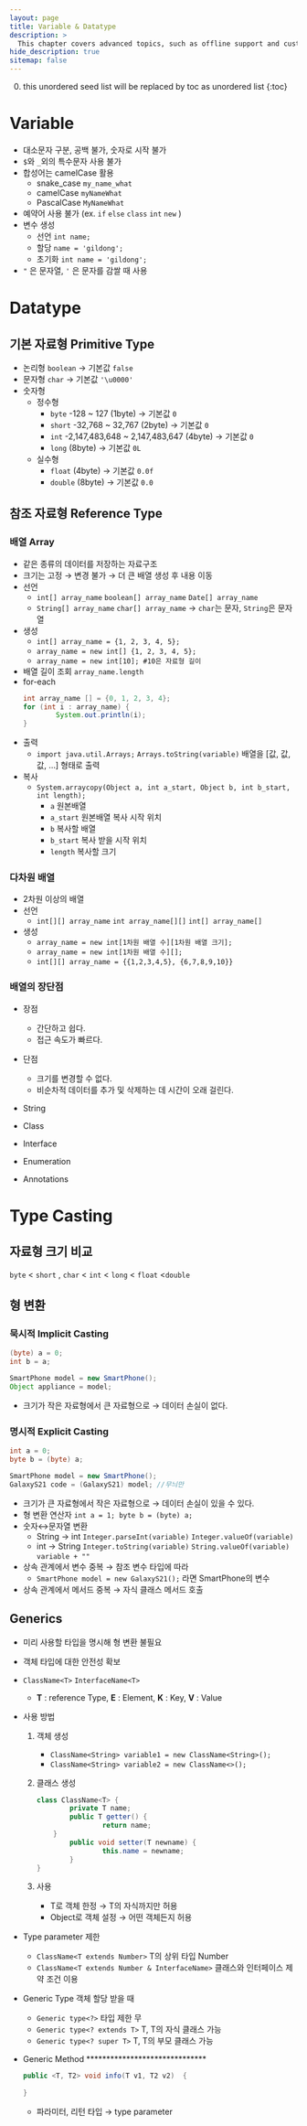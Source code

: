 ```yaml
---
layout: page
title: Variable & Datatype
description: >
  This chapter covers advanced topics, such as offline support and custom JS builds. Codings skills are recommended.
hide_description: true
sitemap: false
---
```

0. this unordered seed list will be replaced by toc as unordered list
{:toc}

# Variable
- 대소문자 구분, 공백 불가, 숫자로 시작 불가
- `$`와 `_`외의 특수문자 사용 불가
- 합성어는 camelCase 활용
    - snake_case `my_name_what`
    - camelCase `myNameWhat`
    - PascalCase `MyNameWhat`
- 예약어 사용 불가 (ex. `if` `else` `class` `int` `new` )
- 변수 생성
    - 선언 `int name;`
    - 할당 `name = 'gildong';`
    - 초기화 `int name = 'gildong';`
- `"` 은 문자열, `'` 은 문자를 감쌀 때 사용

# Datatype
## 기본 자료형 Primitive Type
- 논리형 `boolean` → 기본값 `false`
- 문자형 `char` → 기본값 `'\u0000'`
- 숫자형
    - 정수형
        - `byte` -128 ~ 127 (1byte) → 기본값 `0`
        - `short` -32,768 ~ 32,767 (2byte) → 기본값 `0`
        - `int` -2,147,483,648 ~ 2,147,483,647 (4byte) → 기본값 `0`
        - `long` (8byte) → 기본값 `0L`
    - 실수형
        - `float` (4byte) → 기본값 `0.0f`
        - `double` (8byte) → 기본값 `0.0`

## 참조 자료형 Reference Type
### 배열 Array
- 같은 종류의 데이터를 저장하는 자료구조
- 크기는 고정 → 변경 불가 → 더 큰 배열 생성 후 내용 이동
- 선언
    - `int[] array_name` `boolean[] array_name` `Date[] array_name`
    - `String[] array_name` `char[] array_name` → `char`는 문자, `String`은  문자열
- 생성
    - `int[] array_name = {1, 2, 3, 4, 5};`
    - `array_name = new int[] {1, 2, 3, 4, 5};`
    - `array_name = new int[10]; #10은 자료형 길이`
- 배열 길이 조회 `array_name.length`
- for-each
    ```java
    int array_name [] = {0, 1, 2, 3, 4};
    for (int i : array_name) {
    		System.out.println(i);
    }
    ```
- 출력
    - `import java.util.Arrays;` `Arrays.toString(variable)` 배열을 [값, 값, 값, …] 형태로 출력
- 복사
    - `System.arraycopy(Object a, int a_start, Object b, int b_start, int length);`
        - `a` 원본배열
        - `a_start` 원본배열 복사 시작 위치
        - `b` 복사할 배열
        - `b_start` 복사 받을 시작 위치
        - `length` 복사할 크기

### 다차원 배열
- 2차원 이상의 배열
- 선언
    - `int[][] array_name` `int array_name[][]` `int[] array_name[]`
- 생성
    - `array_name = new int[1차원 배열 수][1차원 배열 크기];`
    - `array_name = new int[1차원 배열 수][];`
    - `int[][] array_name = {{1,2,3,4,5}, {6,7,8,9,10}}`

### 배열의 장단점
- 장점
    - 간단하고 쉽다.
    - 접근 속도가 빠르다.
- 단점
    - 크기를 변경할 수 없다.
    - 비순차적 데이터를 추가 및 삭제하는 데 시간이 오래 걸린다.

- String
- Class
- Interface
- Enumeration
- Annotations

# Type Casting
## 자료형 크기 비교
`byte` < `short` , `char` < `int`  < `long` < `float` <`double`

## 형 변환
### 묵시적 Implicit Casting
```java
(byte) a = 0;
int b = a;
```

```java
SmartPhone model = new SmartPhone();
Object appliance = model;
```

- 크기가 작은 자료형에서 큰 자료형으로 → 데이터 손실이 없다.

### 명시적 Explicit Casting

```java
int a = 0;
byte b = (byte) a;
```

```java
SmartPhone model = new SmartPhone();
GalaxyS21 code = (GalaxyS21) model; //무늬만
```

- 크기가 큰 자료형에서 작은 자료형으로 → 데이터 손실이 있을 수 있다.
- 형 변환 연산자 `int a = 1; byte b = (byte) a;`
- 숫자↔문자열 변환
    - String → int `Integer.parseInt(variable)` `Integer.valueOf(variable)`
    - int → String `Integer.toString(variable)` `String.valueOf(variable)` `variable + ""`
- 상속 관계에서 변수 중복 → 참조 변수 타입에 따라
    - `SmartPhone model = new GalaxyS21();` 라면 SmartPhone의 변수
- 상속 관계에서 메서드 중복 → 자식 클래스 메서드 호출

## Generics
- 미리 사용할 타입을 명시해 형 변환 불필요
- 객체 타입에 대한 안전성 확보
- `ClassName<T>` `InterfaceName<T>`
    - **T** : reference Type, **E** : Element, **K** : Key, **V** : Value
- 사용 방법
    1. 객체 생성
        - `ClassName<String> variable1 = new ClassName<String>();`
        - `ClassName<String> variable2 = new ClassName<>();`
    2. 클래스 생성
        
        ```java
        class ClassName<T> {
        		private T name;
        		public T getter() {
        				return name;
            }
        		public void setter(T newname) {
        				this.name = newname;
        		}
        }
        ```
        
    3. 사용
        - T로 객체 한정 → T의 자식까지만 허용
        - Object로 객체 설정 → 어떤 객체든지 허용
- Type parameter 제한
    - `ClassName<T extends Number>` T의 상위 타입 Number
    - `ClassName<T extends Number & InterfaceName>` 클래스와 인터페이스 제약 조건 이용
- Generic Type 객체 할당 받을 때
    - `Generic type<?>` 타입 제한 무
    - `Generic type<? extends T>` T, T의 자식 클래스 가능
    - `Generic type<? super T>` T, T의 부모 클래스 가능
- Generic Method ******************************
    
    ```java
    public <T, T2> void info(T v1, T2 v2)  {
    		
    }
    ```
    
    - 파라미터, 리턴 타입 → type parameter
